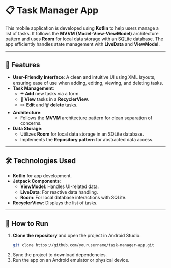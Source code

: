 # 📋 Task Manager App

This mobile application is developed using **Kotlin** to help users manage a list of tasks. It follows the **MVVM (Model-View-ViewModel)** architecture pattern and uses **Room** for local data storage with an SQLite database. The app efficiently handles state management with **LiveData** and **ViewModel**.

---

## 🎨 Features

- **User-Friendly Interface**: A clean and intuitive UI using XML layouts, ensuring ease of use when adding, editing, viewing, and deleting tasks.
- **Task Management**:
  - ➕ **Add** new tasks via a form.
  - 👀 **View** tasks in a **RecyclerView**.
  - ✏️ **Edit** and 🗑️ **delete** tasks.
- **Architecture**: 
  - Follows the **MVVM** architecture pattern for clean separation of concerns.
- **Data Storage**:
  - Utilizes **Room** for local data storage in an SQLite database.
  - Implements the **Repository pattern** for abstracted data access.

---

## 🛠️ Technologies Used

- **Kotlin** for app development.
- **Jetpack Components**:
  - **ViewModel**: Handles UI-related data.
  - **LiveData**: For reactive data handling.
  - **Room**: For local database interactions with SQLite.
- **RecyclerView**: Displays the list of tasks.

---

## 🚀 How to Run

1. **Clone the repository** and open the project in Android Studio:
   ```bash
   git clone https://github.com/yourusername/task-manager-app.git

2. Sync the project to download dependencies.
3. Run the app on an Android emulator or physical device.

